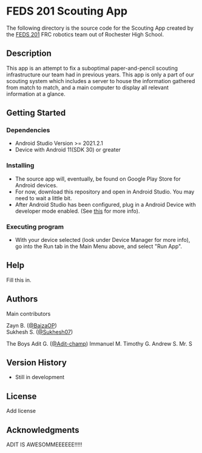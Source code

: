 # FEDS 201 Scouting App

The following directory is the source code for the Scouting App created by the [FEDS 201](https://www.feds201.com/) FRC robotics team
out of Rochester High School.

## Description

This app is an attempt to fix a suboptimal paper-and-pencil scouting infrastructure our team had in previous years.
This app is only a part of our scouting system which includes a server to house the information 
gathered from match to match, and a main computer to display all relevant information at a glance.

## Getting Started

### Dependencies

* Android Studio Version >= 2021.2.1
* Device with Android 11(SDK 30) or greater

### Installing

* The source app will, eventually, be found on Google Play Store for Android devices. 
* For now, download this repository and open in Android Studio. You may need to wait a little bit.
* After Android Studio has been configured, plug in a Android Device with developer mode enabled. (See [this](https://www.lifewire.com/how-to-enable-developer-mode-on-android-4684044) for more info).

### Executing program

* With your device selected (look under Device Manager for more info), go into the Run tab in the Main Menu above, and select "Run App".

## Help

Fill this in. 

## Authors

Main contributors

Zayn B. ([@BaizaOP](https://github.com/BaizaOP))  
Sukhesh S. ([@Sukhesh07](https://github.com/Sukhesh07))

The Boys
Adit G. ([@Adit-champ](https://github.com/Adit-champ))
Immanuel M.
Timothy G.
Andrew S.
Mr. S

## Version History

* Still in development

## License

Add license

## Acknowledgments

ADIT IS AWESOMMEEEEEE!!!!!
